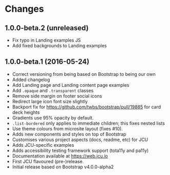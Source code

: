 # Changes

## 1.0.0-beta.2 (unreleased)

* Fix typo in Landing examples JS
* Add fixed backgrounds to Landing examples

## 1.0.0-beta.1 (2016-05-24)

* Correct versioning from being based on Bootstrap to being our own
* Added changelog
* Add Landing page and Landing content page examples
* Add `.opaque` and `.transparent` classes
* Remove side margin on footer social icons
* Redirect large icon font size slightly
* Backport fix for https://github.com/twbs/bootstrap/pull/19885 for card deck
  heights
* Gradients use 95% opacity by default.
* `.list-bordered` only applies to immediate children; this fixes nested
  lists
* Use theme colours from microsite layout (fixes #10).
* Adds new components and styles on top of Bootstrap
* Customises various project aspects (docs, readme, etc) for JCU
* Adds JCU-specific examples
* Adds accessibility testing framework support (tota11y and pa11y)
* Documentation available at https://web.jcu.io
* First JCU flavoured (pre-)release.
* Initial release based on Bootstrap v4.0.0-alpha2

